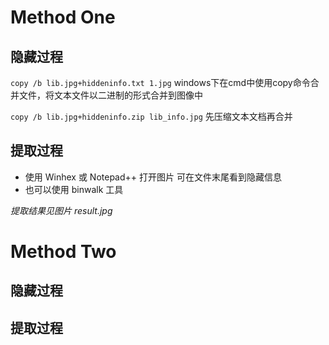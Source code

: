 # Method One
## 隐藏过程
`copy /b lib.jpg+hiddeninfo.txt 1.jpg`
windows下在cmd中使用copy命令合并文件，将文本文件以二进制的形式合并到图像中

`copy /b lib.jpg+hiddeninfo.zip lib_info.jpg`
先压缩文本文档再合并
## 提取过程
* 使用 Winhex 或 Notepad++ 打开图片 可在文件末尾看到隐藏信息
* 也可以使用 binwalk 工具

*提取结果见图片 result.jpg*

# Method Two
## 隐藏过程

## 提取过程
